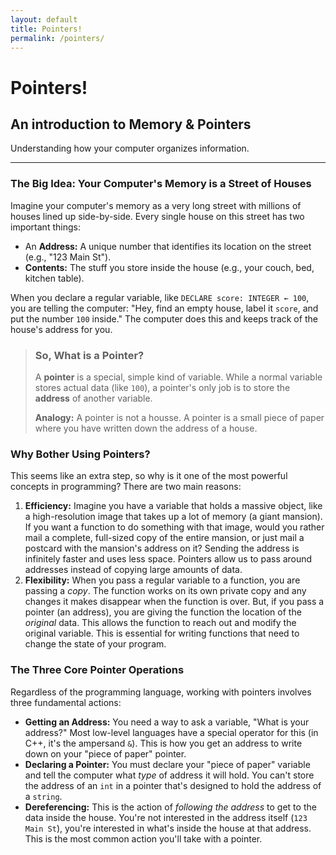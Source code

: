 ```yaml
---
layout: default
title: Pointers!
permalink: /pointers/
---
```

# Pointers!

## An introduction to Memory & Pointers

Understanding how your computer organizes information.

* * *

### The Big Idea: Your Computer's Memory is a Street of Houses

Imagine your computer's memory as a very long street with millions of houses lined up side-by-side. Every single house on this street has two important things:

- An **Address:** A unique number that identifies its location on the street (e.g., "123 Main St").
- **Contents:** The stuff you store inside the house (e.g., your couch, bed, kitchen table).

When you declare a regular variable, like `DECLARE score: INTEGER ← 100`, you are telling the computer: "Hey, find an empty house, label it `score`, and put the number `100` inside." The computer does this and keeps track of the house's address for you.

> ### So, What is a Pointer?
>
> A **pointer** is a special, simple kind of variable. While a normal variable stores actual data (like `100`), a pointer's only job is to store the **address** of another variable.
>
> **Analogy:** A pointer is not a housse. A pointer is a small piece of paper where you have written down the address of a house.

### Why Bother Using Pointers?

This seems like an extra step, so why is it one of the most powerful concepts in programming? There are two main reasons:

1. **Efficiency:** Imagine you have a variable that holds a massive object, like a high-resolution image that takes up a lot of memory (a giant mansion). If you want a function to do something with that image, would you rather mail a complete, full-sized copy of the entire mansion, or just mail a postcard with the mansion's address on it? Sending the address is infinitely faster and uses less space. Pointers allow us to pass around addresses instead of copying large amounts of data.
2. **Flexibility:** When you pass a regular variable to a function, you are passing a _copy_. The function works on its own private copy and any changes it makes disappear when the function is over. But, if you pass a pointer (an address), you are giving the function the location of the _original_ data. This allows the function to reach out and modify the original variable. This is essential for writing functions that need to change the state of your program.

### The Three Core Pointer Operations

Regardless of the programming language, working with pointers involves three fundamental actions:

- **Getting an Address:** You need a way to ask a variable, "What is your address?" Most low-level languages have a special operator for this (in C++, it's the ampersand `&`). This is how you get an address to write down on your "piece of paper" pointer.
- **Declaring a Pointer:** You must declare your "piece of paper" variable and tell the computer what _type_ of address it will hold. You can't store the address of an `int` in a pointer that's designed to hold the address of a `string`.
- **Dereferencing:** This is the action of _following the address_ to get to the data inside the house. You're not interested in the address itself (`123 Main St`), you're interested in what's inside the house at that address. This is the most common action you'll take with a pointer.
